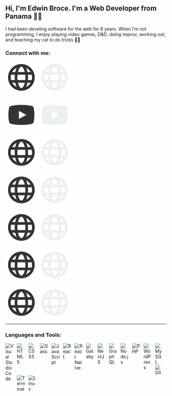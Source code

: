 ## Hi, I'm Edwin Broce. I'm a Web Developer from Panama 🏄‍♂️
I had been develing software for the web for 8 years. When I’m not programming, I enjoy playing video games, D&D, doing improv, working out, and teaching my cat to do tricks 🐱‍🏍

### Connect with me:
[![Go to my website](/img/website_light_theme.png#gh-light-mode-only)](https://edwinbroce.com/)
[![Go to my website](/img/website_dark_theme.png#gh-dark-mode-only)](https://edwinbroce.com/)

[![Go to my Youtube](/img/youtube_light_theme.png#gh-light-mode-only)](https://www.youtube.com/channel/UC316MzN9QyFvGJisgyjQWzw)
[![Go to my Youtube](/img/youtube_dark_theme.png#gh-dark-mode-only)](https://www.youtube.com/channel/UC316MzN9QyFvGJisgyjQWzw)

[![Go to my Twitter](/img/website_light_theme.png#gh-light-mode-only)](https://twitter.com/edwin_b24)
[![Go to my Twitter](/img/website_dark_theme.png#gh-dark-mode-only)](https://twitter.com/edwin_b24)

[![Go to my Twitch](/img/website_light_theme.png#gh-light-mode-only)](https://www.twitch.tv/edwin_b24)
[![Go to my Twitch](/img/website_dark_theme.png#gh-dark-mode-only)](https://www.twitch.tv/edwin_b24)

[![Go to my LinkedIn](/img/website_light_theme.png#gh-light-mode-only)](https://www.linkedin.com/in/edwin-broce)
[![Go to my LinkedIn](/img/website_dark_theme.png#gh-dark-mode-only)](https://www.linkedin.com/in/edwin-broce)

[![Go to my Facebook](/img/website_light_theme.png#gh-light-mode-only)](https://www.facebook.com/edwin.b24)
[![Go to my Facebook](/img/website_dark_theme.png#gh-dark-mode-only)](https://www.facebook.com/edwin.b24)

[![Go to my Instagram](/img/website_light_theme.png#gh-light-mode-only)](https://www.instagram.com/edwin_b24)
[![Go to my Instagram](/img/website_dark_theme.png#gh-dark-mode-only)](https://www.instagram.com/edwin_b24)

---
### Languages and Tools:

<img align="left" alt="Visual Studio Code" width="26px" src="https://cdn.jsdelivr.net/gh/devicons/devicon/icons/vscode/vscode-original.svg" style="padding-right:10px;" />
<img align="left" alt="HTML5" width="26px" src="https://cdn.jsdelivr.net/gh/devicons/devicon/icons/html5/html5-original.svg" style="padding-right:10px;" />
<img align="left" alt="CSS3" width="26px" src="https://cdn.jsdelivr.net/gh/devicons/devicon/icons/css3/css3-original.svg" style="padding-right:10px;" />
<img align="left" alt="Sass" width="26px" src="https://cdn.jsdelivr.net/gh/devicons/devicon/icons/sass/sass-original.svg" style="padding-right:10px;" />
<img align="left" alt="JavaScript" width="26px" src="https://cdn.jsdelivr.net/gh/devicons/devicon/icons/javascript/javascript-original.svg" style="padding-right:10px;" />
<img align="left" alt="React" width="26px" src="https://cdn.jsdelivr.net/gh/devicons/devicon/icons/react/react-original.svg" style="padding-right:10px;" />
<img align="left" alt="React Native" width="26px" src="https://ik.imagekit.io/edwinb24/Others/React_Native_Logo_Vector_kQyfn9XFt.svg" style="padding-right:10px;" />
<img align="left" alt="Gatsby" width="26px" src="https://cdn.jsdelivr.net/gh/devicons/devicon/icons/gatsby/gatsby-original.svg" style="padding-right:10px;" />
<img align="left" alt="NextJS" width="26px" src="https://cdn.jsdelivr.net/gh/devicons/devicon/icons/nextjs/nextjs-original-wordmark.svg" style="padding-right:10px;" />
<img align="left" alt="GraphQL" width="26px" src="https://cdn.jsdelivr.net/gh/devicons/devicon/icons/graphql/graphql-plain.svg" style="padding-right:10px;" />
<img align="left" alt="Node.js" width="26px" src="https://cdn.jsdelivr.net/gh/devicons/devicon/icons/nodejs/nodejs-original.svg" style="padding-right:10px;"/>
<img align="left" alt="PHP" width="26px" src="https://cdn.jsdelivr.net/gh/devicons/devicon/icons/php/php-original.svg" style="padding-right:10px;"/>
<img align="left" alt="WordPress" width="26px" src="https://cdn.jsdelivr.net/gh/devicons/devicon/icons/wordpress/wordpress-original.svg" style="padding-right:10px;"/>
<img align="left" alt="MySQL" width="26px" src="https://cdn.jsdelivr.net/gh/devicons/devicon/icons/mysql/mysql-original.svg" style="padding-right:10px;"/>
<img align="left" alt="Git" width="26px" src="https://cdn.jsdelivr.net/gh/devicons/devicon/icons/git/git-original.svg" style="padding-right:10p;"/>
<img align="left" alt="Terminal" width="26px" src="https://ik.imagekit.io/edwinb24/Others/285695_terminal_icon_0CbjEGtEZ.svg" style="padding-right:10px;"/>
<img align="left" alt="Linux" width="26px" src="https://cdn.jsdelivr.net/gh/devicons/devicon/icons/linux/linux-original.svg" style="padding-right:10px;"/>
